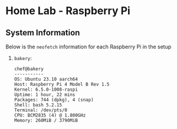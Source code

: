 # Home Lab - Raspberry Pi

## System Information

Below is the `neofetch` information for each Raspberry Pi in the setup

1. `bakery`:
    ```
    chef@bakery
    -----------
    OS: Ubuntu 23.10 aarch64
    Host: Raspberry Pi 4 Model B Rev 1.5
    Kernel: 6.5.0-1008-raspi
    Uptime: 1 hour, 22 mins
    Packages: 744 (dpkg), 4 (snap)
    Shell: bash 5.2.15
    Terminal: /dev/pts/0
    CPU: BCM2835 (4) @ 1.800GHz
    Memory: 260MiB / 3790MiB
    ```